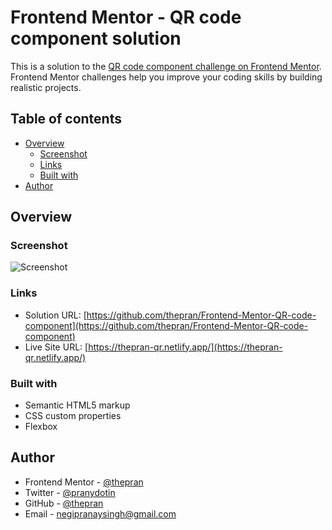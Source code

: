 # Frontend Mentor - QR code component solution

This is a solution to the [QR code component challenge on Frontend Mentor](https://www.frontendmentor.io/challenges/qr-code-component-iux_sIO_H). Frontend Mentor challenges help you improve your coding skills by building realistic projects.

## Table of contents

- [Overview](#overview)
  - [Screenshot](#screenshot)
  - [Links](#links)
  - [Built with](#built-with)
- [Author](#author)

## Overview

### Screenshot

![Screenshot](./screenshot.png)

### Links

- Solution URL: [https://github.com/thepran/Frontend-Mentor-QR-code-component](https://github.com/thepran/Frontend-Mentor-QR-code-component)
- Live Site URL: [https://thepran-qr.netlify.app/](https://thepran-qr.netlify.app/)

### Built with

- Semantic HTML5 markup
- CSS custom properties
- Flexbox

## Author

- Frontend Mentor - [@thepran](https://www.frontendmentor.io/profile/thepran)
- Twitter - [@pranydotin](https://www.twitter.com/pranydotin)
- GitHub - [@thepran](https://github.com/thepran)
- Email - negipranaysingh@gmail.com
